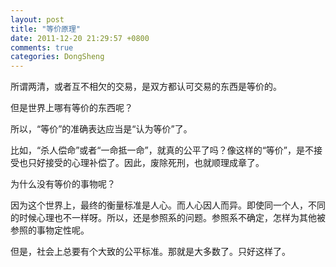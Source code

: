 ```yaml
---
layout: post
title: "等价原理"
date: 2011-12-20 21:29:57 +0800
comments: true
categories: DongSheng
---
```


所谓两清，或者互不相欠的交易，是双方都认可交易的东西是等价的。

但是世界上哪有等价的东西呢？

所以，“等价”的准确表达应当是“认为等价”了。

比如，“杀人偿命”或者“一命抵一命”，就真的公平了吗？像这样的“等价”，是不接受也只好接受的心理补偿了。因此，废除死刑，也就顺理成章了。
 
为什么没有等价的事物呢？

因为这个世界上，最终的衡量标准是人心。而人心因人而异。即使同一个人，不同的时候心理也不一样呀。所以，还是参照系的问题。参照系不确定，怎样为其他被参照的事物定性呢。
 
但是，社会上总要有个大致的公平标准。那就是大多数了。只好这样了。